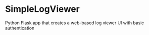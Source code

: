 # SimpleLogViewer
Python Flask app that creates a web-based log viewer UI with basic authentication
